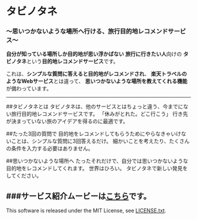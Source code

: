 
# タビノタネ
### ～思いつかないような場所へ行ける、旅行目的地レコメンドサービス～

**自分が知っている場所しか目的地が思い浮かばない**
**旅行に行きたい人**向けの
**タビノタネ**という**目的地レコメンドサービス**です。

これは、**シンプルな質問に答えると目的地がレコメンドされ**、
**楽天トラベルのようなWebサービス**とは違って、
**思いつかないような場所を教えてくれる機能**が備わっています。

***

##タビノタネとは
タビノタネは、他のサービスとはちょっと違う、今までにない旅行目的地レコメンドサービスです。
「休みがとれた。どこ行こう」
行き先が決まっていない旅のアイデアを得るのに最適です。

##たった3回の質問で
目的地をレコメンドしてもらうためにやらなきゃいけないことは、シンプルな質問に3回答えるだけ。
細かいことを考えたり、たくさんの条件を入力する必要はありません。

##思いつかないような場所へ
たったそれだけで、自分では思いつかないような目的地をレコメンドしてくれます。
世界はひろい。
タビノタネで新しい発見をしてください。

###サービス紹介ムービーは<a href="http://vimeo.com/114439010#t=0m0s" target="_blank">こちら</a>です。
--
This software is released under the MIT License, see [LICENSE.txt](https://github.com/tecchan/tabi/blob/master/LICENSE.txt).
